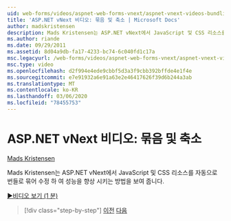 ```yaml
---
uid: web-forms/videos/aspnet-web-forms-vnext/aspnet-vnext-videos-bundling-and-minification
title: 'ASP.NET vNext 비디오: 묶음 및 축소 | Microsoft Docs'
author: madskristensen
description: Mads Kristensen는 ASP.NET vNext에서 JavaScript 및 CSS 리소스를 자동으로 번들로 묶어 수정 하 여 성능을 향상 시키는 방법을 보여 줍니다.
ms.author: riande
ms.date: 09/29/2011
ms.assetid: 8d04a9db-fa17-4233-bc74-6c040fd1c17a
msc.legacyurl: /web-forms/videos/aspnet-web-forms-vnext/aspnet-vnext-videos-bundling-and-minification
msc.type: video
ms.openlocfilehash: d2f994e4ede9cbbf5d3a3f9cbb392bffde4e1f4e
ms.sourcegitcommit: e7e91932a6e91a63e2e46417626f39d6b244a3ab
ms.translationtype: MT
ms.contentlocale: ko-KR
ms.lasthandoff: 03/06/2020
ms.locfileid: "78455753"
---
```

# <a name="aspnet-vnext-videos-bundling-and-minification"></a>ASP.NET vNext 비디오: 묶음 및 축소

[Mads Kristensen](https://github.com/madskristensen)

Mads Kristensen는 ASP.NET vNext에서 JavaScript 및 CSS 리소스를 자동으로 번들로 묶어 수정 하 여 성능을 향상 시키는 방법을 보여 줍니다.

[&#9654;비디오 보기 (1 분)](https://channel9.msdn.com/Blogs/ASP-NET-Site-Videos/aspnet-vnext-videos-bundling-and-minification)

> [!div class="step-by-step"]
> [이전](aspnet-45-web-forms-strong-typed-data-controls.md)
> [다음](getting-started-with-the-next-version-of-aspnet.md)

